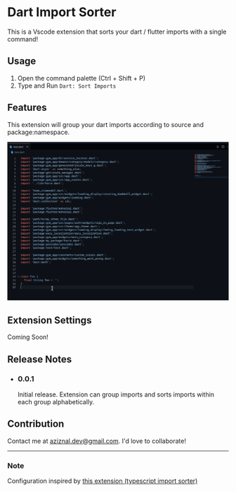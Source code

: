 # Dart Import Sorter

This is a Vscode extension that sorts your dart / flutter imports with a single command!

## Usage

1. Open the command palette (Ctrl + Shift + P)
2. Type and Run `Dart: Sort Imports`

## Features

This extension will group your dart imports according to source and package:namespace.

![Demo](demo/dart-import-sorter-demo.gif)

## Extension Settings

Coming Soon!

## Release Notes

-   ### 0.0.1

    Initial release. Extension can group imports and sorts imports within each group alphabetically.

## Contribution
Contact me at aziznal.dev@gmail.com. I'd love to collaborate!

---

### Note

Configuration inspired by [this extension (typescript import sorter)](https://github.com/SoominHan/import-sorter)
